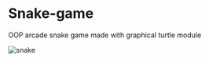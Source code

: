 # Snake-game
OOP arcade snake game made with graphical turtle module


![snake](https://github.com/SkilledNoah/Snake-game/assets/106553532/ca1ad353-da0f-4c57-90ad-40dadd3e674b)
